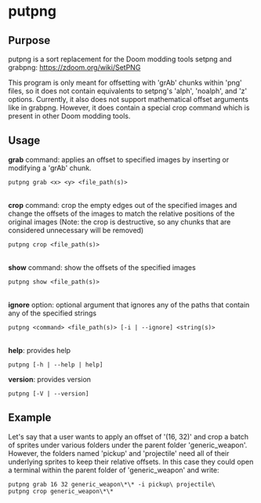 # putpng

## Purpose
putpng is a sort replacement for the Doom modding tools setpng and grabpng: https://zdoom.org/wiki/SetPNG

This program is only meant for offsetting with 'grAb' chunks within 'png' files, so it does not contain equivalents to setpng's 'alph', 'noalph', and 'z' options. Currently, it also does not support mathematical offset arguments like in grabpng. However, it does contain a special crop command which is present in other Doom modding tools.

## Usage

**grab** command: applies an offset to specified images by inserting or modifying a 'grAb' chunk.

    putpng grab <x> <y> <file_path(s)>
\
**crop** command: crop the empty edges out of the specified images and change the offsets of the images to match the relative positions of the original images (Note: the crop is destructive, so any chunks that are considered unnecessary will be removed)

    putpng crop <file_path(s)>
\
**show** command: show the offsets of the specified images

    putpng show <file_path(s)>
\
**ignore** option: optional argument that ignores any of the paths that contain any of the specified strings

    putpng <command> <file_path(s)> [-i | --ignore] <string(s)>
\
**help**: provides help

    putpng [-h | --help | help]

**version**: provides version

    putpng [-V | --version]

## Example

Let's say that a user wants to apply an offset of '(16, 32)' and crop a batch of sprites under various folders under the parent folder 'generic_weapon'. However, the folders named 'pickup' and 'projectile' need all of their underlying sprites to keep their relative offsets. In this case they could open a terminal within the parent folder of 'generic_weapon' and write:

    putpng grab 16 32 generic_weapon\*\* -i pickup\ projectile\
    putpng crop generic_weapon\*\*